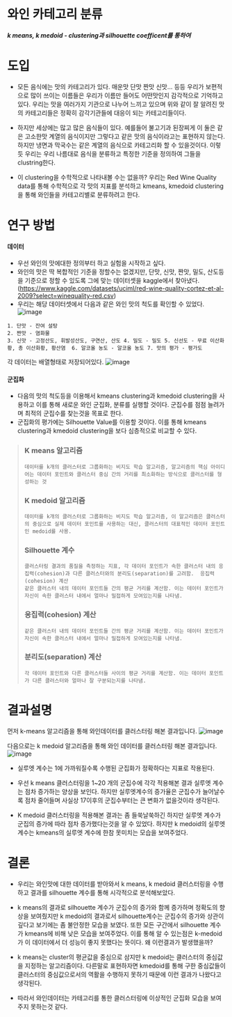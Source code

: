 # 와인 카테고리 분류
##### k means, k medoid - clustering과 silhouette coefficent를 통하여 


# 도입
- 모든 음식에는 맛의 카테고리가 있다. 매운맛 단맛 짠맛 신맛… 등등 우리가 보편적으로 많이 쓰이는 이름들은 우리가 이름만 들어도 어떤맛인지 감각적으로 기억하고있다. 우리는 맛을 여러가지 기관으로 나누어 느끼고 있으며
위와 같이 잘 알려진 맛의 카테고리들은 정확히 감각기관들에 대응이 되는 카테고리들이다.


- 하지만 세상에는 많고 많은 음식들이 있다. 예를들어 불고기과 된장찌게 이 둘은 같은 고소한맛 계열의 음식이지만 그렇다고 같은 맛의 음식이라고는 표현하지 않는다. 하지만 냉면과 막국수는 같은 계열의 음식으로 카테고리화 할 수 있을것이다. 이렇듯 우리는 우리 나름대로 음식을 분류하고 특정한 기준을 정의하여 그들을 clustring한다.

- 이 clustering을 수학적으로 나타내볼 수는 없을까? 우리는 Red Wine Quality data를 통해 수학적으로 각 맛의 지표를 분석하고 kmeans, kmedoid clustering을 통해 와인들을 카테고리별로 분류하려고 한다.


# 연구 방법

#### 데이터

- 우선 와인의 맛에대한 정의부터 하고 실험을 시작하고 싶다.
- 와인의 맛은 딱 복합적인 기준을 정할수는 없겠지만, 단맛, 신맛, 짠맛, 밀도, 산도등을 기준으로 정할 수 있도록 그에 맞는 데이터셋을 kaggle에서 찾아냈다. (https://www.kaggle.com/datasets/uciml/red-wine-quality-cortez-et-al-2009?select=winequality-red.csv)  
- 우리는 해당 데이터셋에서 다음과 같은 와인 맛의 척도를 확인할 수 있었다.
![image](https://github.com/ysh4296/WineTaster/assets/29995264/6cce6b41-8b46-4410-985c-557c1e33f894)

```
1. 단맛 - 잔여 설탕
2. 짠맛 - 염화물
3. 신맛 - 고정산도, 휘발성산도, 구연산, 산도 4. 밀도 - 밀도 5. 신선도 - 무료 이산화황, 총 이산화황, 황산염  6. 알코올 농도 - 알코올 농도 7. 맛의 평가 - 평가도  
```

각 데이터는 배열형태로 저장되어있다.
![image](https://github.com/ysh4296/WineTaster/assets/29995264/0d1b8fc5-5769-4c96-8022-d2bf5e220780)



#### 군집화
- 다음의 맛의 척도등을 이용해서 kmeans clustering과 kmedoid clustering을 사용하고 이를 통해 새로운 와인 군집화, 분류를 실행할 것이다. 군집수를 점점 늘려가며 최적의 군집수를 찾는것을 목표로 한다.
- 군집화의 평가에는 Silhouette Value를 이용할 것이다. 이를 통해 kmeans clustering과 kmedoid clustering을 보다 심층적으로 비교할 수 있다.

> ### K means 알고리즘
> ```
> 데이터를 k개의 클러스터로 그룹화하는 비지도 학습 알고리즘, 알고리즘의 핵심 아이디어는 데이터 포인트와 클러스터 중심 간의 거리를 최소화하는 방식으로 클러스터를 형성하는 것 
> ```
>
> ### K medoid 알고리즘
> ```
> 데이터를 k개의 클러스터로 그룹화하는 비지도 학습 알고리즘, 이 알고리즘은 클러스터의 중심으로 실제 데이터 포인트를 사용하는 대신, 클러스터의 대표적인 데이터 포인트인 medoid를 사용.
> ```
>
> ### Silhouette 계수
> ```
> 클러스터링 결과의 품질을 측정하는 지표, 각 데이터 포인트가 속한 클러스터 내의 응집력(cohesion)과 다른 클러스터와의 분리도(separation)를 고려함.  응집력(cohesion) 계산
> 같은 클러스터 내의 데이터 포인트들 간의 평균 거리를 계산함. 이는 데이터 포인트가 자신이 속한 클러스터 내에서 얼마나 밀접하게 모여있는지를 나타냄.
> ```
>
> ### 응집력(cohesion) 계산
> ```
> 같은 클러스터 내의 데이터 포인트들 간의 평균 거리를 계산함. 이는 데이터 포인트가 자신이 속한 클러스터 내에서 얼마나 밀접하게 모여있는지를 나타냄.
> ```
> 
> ### 분리도(separation) 계산
> ```
> 각 데이터 포인트와 다른 클러스터들 사이의 평균 거리를 계산함. 이는 데이터 포인트가 다른 클러스터와 얼마나 잘 구분되는지를 나타냄.
> ```

# 결과설명
먼저 k-means 알고리즘을 통해 와인데이터를 클러스터링 해본 결과입니다.
![image](https://github.com/ysh4296/WineTaster/assets/29995264/f10d5440-b139-4807-8c65-0dd00069861a)

다음으로는 k medoid 알고리즘을 통해 와인 데이터를 클러스터링 해본 결과입니다.
![image](https://github.com/ysh4296/WineTaster/assets/29995264/d316c645-1e60-4ccb-95b8-88c2365f1762)


- 실루엣 계수는 1에 가까워질수록 수행된 군집화가 정확하다는 지표로 작용된다.

- 우선 k means 클러스터링을 1~20 개의 군집수에 각각 적용해본 결과 실루엣 계수는 점차 증가하는 양상을 보인다. 하지만 실루엣계수의 증가율은 군집수가 늘어날수록 점차 줄어들며 사실상 17이후의 군집수부터는 큰 변화가 없을것이라 생각된다.

- K medoid 클러스터링을 적용해본 결과는 좀 들쑥날쑥하긴 하지만 실루엣 계수가 군집의 증가에 따라 점차 증가했다는것을 알 수 있었다. 하지만 k medoid의 실루엣 계수는 kmeans의 실루엣 계수에 한참 못미치는 모습을 보여주었다. 



# 결론
- 우리는 와인맛에 대한 데이터를 받아와서 k means, k medoid 클러스터링을 수행하고 결과를 silhouette 계수를 통해 시각적으로 분석해보았다.
- k means의 결과로 silhouette 계수가 군집수의 증가와 함께 증가하며 정확도의 향상을 보여줬지만 k medoid의 결과로서 silhouette계수는 군집수의 증가와 상관이 깊다고 보기에는 좀 불안정한 모습을 보였다. 또한 모든 구간에서 silhouette 계수가 kmeans에 비해 낮은 모습을 보여주었다. 이를 통해 알 수 있는점은 k-medoid가 이 데이터에서 더 성능이 좋지 못했다는 뜻이다. 왜 이런결과가 발생했을까?

- k means는 cluster의 평균값을 중심으로 삼지만 k medoid는 클러스터의 중심값을 지정하는 알고리즘이다. 다른말로 표현하자면 kmedoid를 통해 구한 중심값들이 클러스터의 중심값으로서의 역활을 수행하지 못하기 때문에 이런 결과가 나왔다고 생각된다.

- 따라서 와인데이터는 카테고리를 통한 클러스터링에 이상적인 군집화 모습을 보여주지 못하는것 같다.


